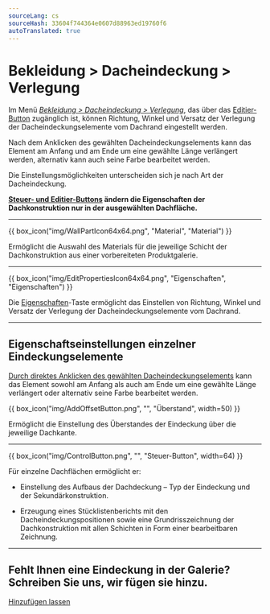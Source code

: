```yaml
---
sourceLang: cs
sourceHash: 33604f744364e0607d88963ed19760f6
autoTranslated: true
---
```


# Bekleidung &gt; Dacheindeckung &gt; Verlegung

<p>
  Im Menü <u><i>Bekleidung &gt; Dacheindeckung &gt; Verlegung</i></u>, das über das <u>Editier-Button</u> zugänglich ist, können Richtung, Winkel und Versatz der Verlegung der Dacheindeckungselemente vom Dachrand eingestellt werden.
</p>

<p>
  Nach dem Anklicken des gewählten Dacheindeckungselements kann das Element am Anfang und am Ende um eine gewählte Länge verlängert werden, alternativ kann auch seine Farbe bearbeitet werden.
</p>

<p>
  Die Einstellungsmöglichkeiten unterscheiden sich je nach Art der Dacheindeckung.
</p>

<p>
  <b><u>Steuer- und Editier-Buttons</u> ändern die Eigenschaften der Dachkonstruktion nur in der ausgewählten Dachfläche.</b>
</p>

<hr class="main"> <!-- Vodorovná čára jako oddělovač sekce -->

{{ box_icon("img/WallPartIcon64x64.png", "Material", "Material") }}

<p>
  Ermöglicht die Auswahl des Materials für die jeweilige Schicht der Dachkonstruktion aus einer vorbereiteten Produktgalerie.
</p>

<hr class="main"> <!-- Vodorovná čára jako oddělovač sekce -->

{{ box_icon("img/EditPropertiesIcon64x64.png", "Eigenschaften", "Eigenschaften") }}

<p>
  Die <u>Eigenschaften</u>-Taste ermöglicht das Einstellen von Richtung, Winkel und Versatz der Verlegung der Dacheindeckungselemente vom Dachrand.
</p>

<hr class="main"> <!-- Vodorovná čára jako oddělovač sekce -->

<h2>Eigenschaftseinstellungen einzelner Eindeckungselemente</h2>

<p>
  <u>Durch direktes Anklicken des gewählten Dacheindeckungselements</u> kann das Element sowohl am Anfang als auch am Ende um eine gewählte Länge verlängert oder alternativ seine Farbe bearbeitet werden.
</p>

{{ box_icon("img/AddOffsetButton.png", "", "Überstand", width=50) }}

<p>
  Ermöglicht die Einstellung des Überstandes der Eindeckung über die jeweilige Dachkante.
</p>

<hr class="main"> <!-- Vodorovná čára jako oddělovač sekce -->

{{ box_icon("img/ControlButton.png", "", "Steuer-Button", width=64) }}

<p>Für einzelne Dachflächen ermöglicht er:</p>

<ul>
  <li><p>Einstellung des Aufbaus der Dachdeckung – Typ der Eindeckung und der Sekundärkonstruktion.</p></li>
  <li><p>Erzeugung eines Stücklistenberichts mit den Dacheindeckungspositionen sowie eine Grundrisszeichnung der Dachkonstruktion mit allen Schichten in Form einer bearbeitbaren Zeichnung.</p></li>
</ul>

<hr class="main"> <!-- Vodorovná čára jako oddělovač sekce -->


<h2>Fehlt Ihnen eine Eindeckung in der Galerie? Schreiben Sie uns, wir fügen sie hinzu.</h2>
<a href="mailto:jiri.podval@histruct.com?subject=Dotaz na HiStruct konfigurátor budov" class="btn">
  Hinzufügen lassen
</a>

<!-- product: HiStruct Roofs -->